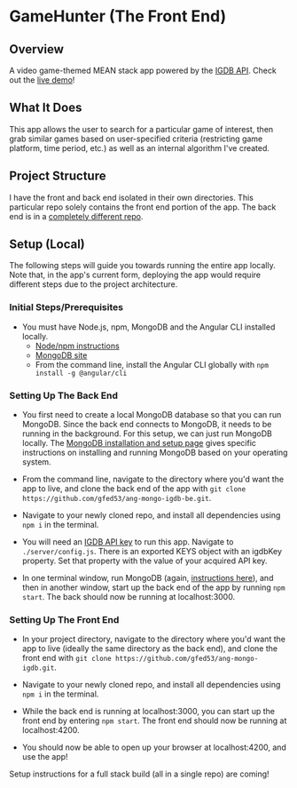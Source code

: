 # GameHunter (The Front End)

## Overview

A video game-themed MEAN stack app powered by the [IGDB API](https://www.igdb.com/api). Check out the [live demo](http://game-hunter-315.herokuapp.com/)!

## What It Does

This app allows the user to search for a particular game of interest, then grab similar games based on user-specified criteria (restricting game platform, time period, etc.) as well as an internal algorithm I've created.

## Project Structure

I have the front and back end isolated in their own directories. This particular repo solely contains the front end portion of the app. The back end is in a [completely different repo](https://github.com/gfed53/ang-mongo-igdb-be).

## Setup (Local)

The following steps will guide you towards running the entire app locally. Note that, in the app's current form, deploying the app would require different steps due to the project architecture.

### Initial Steps/Prerequisites

* You must have Node.js, npm, MongoDB and the Angular CLI installed locally.
  * [Node/npm instructions](https://www.npmjs.com/get-npm)
  * [MongoDB site](https://www.mongodb.com/)
  * From the command line, install the Angular CLI globally with `npm install -g @angular/cli`

### Setting Up The Back End

* You first need to create a local MongoDB database so that you can run MongoDB. Since the back end connects to MongoDB, it needs to be running in the background. For this setup, we can just run MongoDB locally. The [MongoDB installation and setup page](https://docs.mongodb.com/manual/installation/) gives specific instructions on installing and running MongoDB based on your operating system.

* From the command line, navigate to the directory where you'd want the app to live, and clone the back end of the app with `git clone https://github.com/gfed53/ang-mongo-igdb-be.git`.

* Navigate to your newly cloned repo, and install all dependencies using `npm i` in the terminal.

* You will need an [IGDB API key](https://www.igdb.com/api) to run this app. Navigate to `./server/config.js`. There is an exported KEYS object with an igdbKey property. Set that property with the value of your acquired API key.

* In one terminal window, run MongoDB (again, [instructions here](https://docs.mongodb.com/manual/installation/)), and then in another window, start up the back end of the app by running `npm start`. The back should now be running at localhost:3000.

### Setting Up The Front End

* In your project directory, navigate to the directory where you'd want the app to live (ideally the same directory as the back end), and clone the front end with `git clone https://github.com/gfed53/ang-mongo-igdb.git`.

* Navigate to your newly cloned repo, and install all dependencies using `npm i` in the terminal.

* While the back end is running at localhost:3000, you can start up the front end by entering `npm start`. The front end should now be running at localhost:4200.

* You should now be able to open up your browser at localhost:4200, and use the app!


Setup instructions for a full stack build (all in a single repo) are coming!

